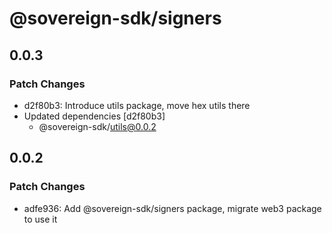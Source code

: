 # @sovereign-sdk/signers

## 0.0.3

### Patch Changes

- d2f80b3: Introduce utils package, move hex utils there
- Updated dependencies [d2f80b3]
  - @sovereign-sdk/utils@0.0.2

## 0.0.2

### Patch Changes

- adfe936: Add @sovereign-sdk/signers package, migrate web3 package to use it
